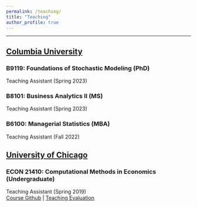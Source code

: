 ```yaml
---
permalink: /teaching/
title: "Teaching"
author_profile: true
---
```


---
<h2><u>Columbia University</u></h2>

### B9119: Foundations of Stochastic Modeling (PhD)
Teaching Assistant (Spring 2023)

### B8101: Business Analytics II (MS)
Teaching Assistant (Spring 2023)

### B6100: Managerial Statistics (MBA)
Teaching Assistant (Fall 2022)

<h2><u>University of Chicago</u></h2>

### ECON 21410: Computational Methods in Economics (Undergraduate)
Teaching Assistant (Spring 2019)<br/>
[Course Github](https://github.com/jmbejara/comp-econ-sp19) &#124; [Teaching Evaluation](/files/BejaranoBoyarsky_Course_Evaluations_ECON_21410_Spring_2019.pdf#page=3)
